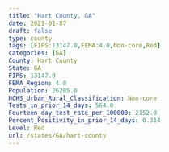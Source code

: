```yaml
---
title: "Hart County, GA"
date: 2021-01-07
draft: false
type: county
tags: [FIPS:13147.0,FEMA:4.0,Non-core,Red]
categories: [GA]
County: Hart County
State: GA
FIPS: 13147.0
FEMA_Region: 4.0
Population: 26205.0
NCHS_Urban_Rural_Classification: Non-core
Tests_in_prior_14_days: 564.0
Fourteen_day_test_rate_per_100000: 2152.0
Percent_Positivity_in_prior_14_days: 0.314
Level: Red
url: /states/GA/hart-county
---
```



